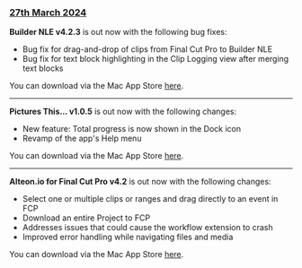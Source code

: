 ### [27th March 2024](/news/20240327)

**Builder NLE v4.2.3** is out now with the following bug fixes:

- Bug fix for drag-and-drop of clips from Final Cut Pro to Builder NLE
- Bug fix for text block highlighting in the Clip Logging view after merging text blocks

You can download via the Mac App Store [here](https://apps.apple.com/au/app/builder-nle/id6450122801?mt=12).

---

**Pictures This... v1.0.5** is out now with the following changes:

- New feature: Total progress is now shown in the Dock icon
- Revamp of the app's Help menu

You can download via the Mac App Store [here](https://apps.apple.com/au/app/picture-this/id6466822042?mt=12).

---

**Alteon.io for Final Cut Pro v4.2** is out now with the following changes:

- Select one or multiple clips or ranges and drag directly to an event in FCP
- Download an entire Project to FCP
- Addresses issues that could cause the workflow extension to crash
- Improved error handling while navigating files and media

You can download via the Mac App Store [here](https://apps.apple.com/au/app/alteon-io-for-final-cut-pro/id1641172792?mt=12).